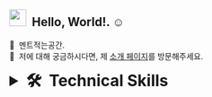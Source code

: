 ## <img src="https://raw.githubusercontent.com/iampavangandhi/iampavangandhi/master/gifs/Hi.gif" width="30px"> &nbsp;Hello, World!. ☺️

🔹 &nbsp;멘트적는공간.\
🔹 &nbsp;저에 대해 궁금하시다면, 제 <a href="https://https://www.notion.so/pjtae/a23ddc824f174794bb9a1e18feba431f">소개 페이지</a>를 방문해주세요.


<details>
    <summary style="font-size:2em"><strong>🛠 &nbsp;Technical Skills </strong></summary>
    <div align="left">
      <img src="https://cdn.jsdelivr.net/gh/devicons/devicon/icons/aftereffects/aftereffects-original.svg" height="40" alt="aftereffects logo"  />
      <img width="12" />
      <img src="https://cdn.jsdelivr.net/gh/devicons/devicon/icons/csharp/csharp-original.svg" height="40" alt="csharp logo"  />
      <img width="12" />
      <img src="https://cdn.jsdelivr.net/gh/devicons/devicon/icons/unity/unity-original.svg" height="40" alt="unity logo"  />
</div>
</details>
